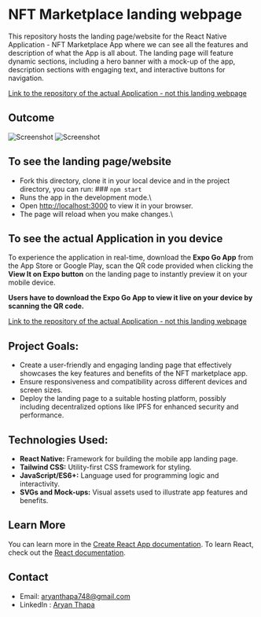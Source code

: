 # NFT Marketplace landing webpage
This repository hosts the landing page/website for the React Native Application - NFT Marketplace App where we can see all the features and description of what the App is all about. The landing page will feature dynamic sections, including a hero banner with a mock-up of the app, description sections with engaging text, and interactive buttons for navigation.

[Link to the repository of the actual Application - not this landing webpage](https://github.com/aryanthapa748/NFT-Marketplace-App)

## Outcome
![Screenshot](https://github.com/aryanthapa748/nft-marketplace-landing-webpage/blob/main/screenshots/Screenshot%202024-07-12%20at%201.17.04%E2%80%AFPM.png)
![Screenshot](https://github.com/aryanthapa748/nft-marketplace-landing-webpage/blob/main/screenshots/Screenshot%202024-07-12%20at%201.17.43%E2%80%AFPM.png)

## To see the landing page/website 
* Fork this directory, clone it in your local device and in the project directory, you can run: ### `npm start`
* Runs the app in the development mode.\
* Open [http://localhost:3000](http://localhost:3000) to view it in your browser.
* The page will reload when you make changes.\

## To see the actual Application in you device
To experience the application in real-time, download the **Expo Go App** from the App Store or Google Play, scan the QR code provided when clicking the **View It on Expo button** on the landing page to instantly preview it on your mobile device.

**Users have to download the Expo Go App to view it live on your device by scanning the QR code.**

[Link to the repository of the actual Application - not this landing webpage](https://github.com/aryanthapa748/NFT-Marketplace-App)

## Project Goals:
* Create a user-friendly and engaging landing page that effectively showcases the key features and benefits of the NFT marketplace app.
* Ensure responsiveness and compatibility across different devices and screen sizes.
* Deploy the landing page to a suitable hosting platform, possibly including decentralized options like IPFS for enhanced security and performance.

## Technologies Used:
* **React Native:** Framework for building the mobile app landing page.
* **Tailwind CSS:** Utility-first CSS framework for styling.
* **JavaScript/ES6+:** Language used for programming logic and interactivity.
* **SVGs and Mock-ups:** Visual assets used to illustrate app features and benefits.

## Learn More
You can learn more in the [Create React App documentation](https://facebook.github.io/create-react-app/docs/getting-started).
To learn React, check out the [React documentation](https://reactjs.org/).

## Contact
* Email: aryanthapa748@gmail.com
* LinkedIn : [Aryan Thapa](https://www.linkedin.com/in/aryanthapa/)




